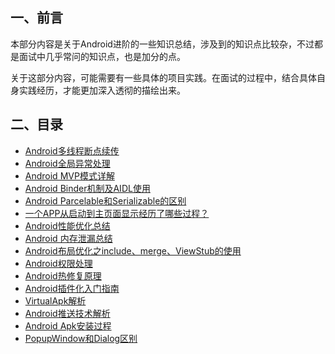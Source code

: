 ## 一、前言

本部分内容是关于Android进阶的一些知识总结，涉及到的知识点比较杂，不过都是面试中几乎常问的知识点，也是加分的点。

关于这部分内容，可能需要有一些具体的项目实践。在面试的过程中，结合具体自身实践经历，才能更加深入透彻的描绘出来。

## 二、目录

- [Android多线程断点续传](/docs/language/android/advance/breakpoint.md)
- [Android全局异常处理](/docs/language/android/advance/exception.md)
- [Android MVP模式详解](/docs/language/android/advance/mvp.md)
- [Android Binder机制及AIDL使用](/docs/language/android/advance/binder.md)
- [Android Parcelable和Serializable的区别](/docs/language/android/advance/serializable.md)
- [一个APP从启动到主页面显示经历了哪些过程？](/docs/language/android/advance/app-launch.md)
- [Android性能优化总结](/docs/language/android/advance/performance-optimization.md)
- [Android 内存泄漏总结](/docs/language/android/advance/memory-leak.md)
- [Android布局优化之include、merge、ViewStub的使用](/docs/language/android/advance/layout-optimization.md)
- [Android权限处理](/docs/language/android/advance/permission.md)
- [Android热修复原理](/docs/language/android/advance/hotfix.md)
- [Android插件化入门指南](/docs/language/android/advance/plugin.md)
- [VirtualApk解析](/docs/language/android/advance/virtualapk.md)
- [Android推送技术解析](/docs/language/android/advance/push.md)
- [Android Apk安装过程](/docs/language/android/advance/apk-install.md)
- [PopupWindow和Dialog区别](/docs/language/android/advance/dialog-popupwindow.md)

